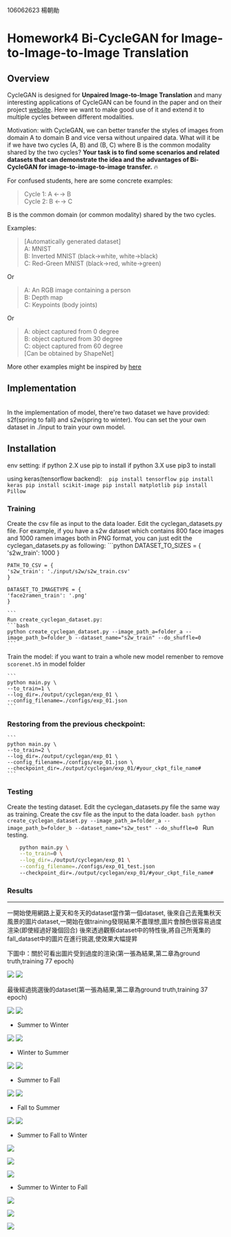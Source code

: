106062623 楊朝勛

# Homework4 Bi-CycleGAN for Image-to-Image-to-Image Translation

Overview
---
CycleGAN is designed for **Unpaired Image-to-Image Translation** and many interesting applications of CycleGAN can be found in the paper and on their project [website](https://junyanz.github.io/CycleGAN/). Here we want to make good use of it and extend it to multiple cycles between different modalities.

Motivation: with CycleGAN, we can better transfer the styles of images from domain A to domain B and vice versa without unpaired data. What will it be if we have two cycles (A, B) and (B, C) where B is the common modality shared by the two cycles? **Your task is to find some scenarios and related datasets that can demonstrate the idea and the advantages of Bi-CycleGAN for image-to-image-to-image transfer.** :fire:

For confused students, here are some concrete examples:

>Cycle 1: A ←→ B   
>Cycle 2: B ←→ C

B is the common domain (or common modality) shared by the two cycles.

Examples:   
>[Automatically generated dataset]   
>A: MNIST   
>B: Inverted MNIST (black->white, white->black)   
>C: Red-Green MNIST (black->red, white->green)   

Or

>A: An RGB image containing a person   
>B: Depth map   
>C: Keypoints (body joints)   

Or

>A: object captured from 0 degree    
>B: object captured from 30 degree   
>C: object captured from 60 degree   
>[Can be obtained by ShapeNet]

More other examples might be inspired by [here](https://github.com/mingyuliutw/UNIT)

Implementation
---
<br/>
    In the implementation of model, there're two dataset we have provided: s2f(spring to fall) and s2w(spring to winter). You can set the your own dataset in ./input to train your own model.
    
    
Installation
---
env setting:
if python 2.X use pip to install
if python 3.X use pip3 to install

using keras(tensorflow backend):
 ```
            pip install tensorflow
            pip install keras
            pip install scikit-image
            pip install matplotlib
            pip install Pillow
 ```


### Training            
Create the csv file as input to the data loader. 
	Edit the cyclegan_datasets.py file. For example, if you have a s2w dataset which contains 800 face images and 1000 ramen images both in PNG format, you can just edit the cyclegan_datasets.py as following:
	```python
	DATASET_TO_SIZES = {
    's2w_train': 1000
	}

	PATH_TO_CSV = {
    's2w_train': './input/s2w/s2w_train.csv'
	}

	DATASET_TO_IMAGETYPE = {
    'face2ramen_train': '.png'
	}

	``` 
	Run create_cyclegan_dataset.py:
	```bash
	python create_cyclegan_dataset.py --image_path_a=folder_a --image_path_b=folder_b --dataset_name="s2w_train" --do_shuffle=0
	```
Train the  model:
    if you want to train a whole new model remenber to remove `scorenet.h5` in model folder
    
    ```
    python main.py \
    --to_train=1 \
    --log_dir=./output/cyclegan/exp_01 \
    --config_filename=./configs/exp_01.json
    ```

### Restoring from the previous checkpoint:

    ```
    python main.py \
    --to_train=2 \
    --log_dir=./output/cyclegan/exp_01 \
    --config_filename=./configs/exp_01.json \
    --checkpoint_dir=./output/cyclegan/exp_01/#your_ckpt_file_name#
    ```

### Testing
Create the testing dataset.
	Edit the cyclegan_datasets.py file the same way as training.
	Create the csv file as the input to the data loader. 
	```bash
	python create_cyclegan_dataset.py --image_path_a=folder_a --image_path_b=folder_b --dataset_name="s2w_test" --do_shuffle=0
	```
Run testing.
```bash
    python main.py \
    --to_train=0 \
    --log_dir=./output/cyclegan/exp_01 \
    --config_filename=./configs/exp_01_test.json
    --checkpoint_dir=./output/cyclegan/exp_01/#your_ckpt_file_name#
```


### Results
---
一開始使用網路上夏天和冬天的dataset當作第一個dataset,
後來自己去蒐集秋天風景的圖片dataset,一開始在做training發現結果不盡理想,圖片會顏色很容易過度渲染(即使經過好幾個回合)
後來透過觀察dataset中的特性後,將自己所蒐集的fall_dataset中的圖片在進行挑選,使效果大幅提昇

下圖中：關於可看出圖片受到過度的渲染(第一張為結果,第二章為ground truth,training 77 epoch)


![](https://github.com/sun52525252/homework4-Bi-Cycle-GAN/blob/master/result/s2f/fakeA_77_4.jpg)
![](https://github.com/sun52525252/homework4-Bi-Cycle-GAN/blob/master/result/s2f/inputA_77_4.jpg)


最後經過挑選後的dataset(第一張為結果,第二章為ground truth,training 37 epoch)

![](https://github.com/sun52525252/homework4-Bi-Cycle-GAN/blob/master/result/s2f/fakeA_37_10.jpg)
![](https://github.com/sun52525252/homework4-Bi-Cycle-GAN/blob/master/result/s2f/inputA_37_10.jpg)


* Summer to Winter

![](https://github.com/sun52525252/homework4-Bi-Cycle-GAN/blob/master/result/s2f/inputA_0_57.jpg)
![](https://github.com/sun52525252/homework4-Bi-Cycle-GAN/blob/master/result/s2f/fakeA_0_57.jpg)

* Winter to Summer

![](https://github.com/sun52525252/homework4-Bi-Cycle-GAN/blob/master/result/s2f/inputB_0_261.jpg)
![](https://github.com/sun52525252/homework4-Bi-Cycle-GAN/blob/master/result/s2f/fakeB_0_261.jpg)
  
* Summer to Fall

![](https://github.com/sun52525252/homework4-Bi-Cycle-GAN/blob/master/result/s2f/inputA_0_126.jpg)
![](https://github.com/sun52525252/homework4-Bi-Cycle-GAN/blob/master/result/s2f/fakeA_0_126.jpg)

* Fall to Summer

![](https://github.com/sun52525252/homework4-Bi-Cycle-GAN/blob/master/result/s2f/inputB_0_19.jpg) 
![](https://github.com/sun52525252/homework4-Bi-Cycle-GAN/blob/master/result/s2f/fakeB_0_19.jpg)
  
* Summer to Fall to Winter

![](https://github.com/sun52525252/homework4-Bi-Cycle-GAN/blob/master/result/s2f/inputA_0_3.jpg)

![](https://github.com/sun52525252/homework4-Bi-Cycle-GAN/blob/master/result/s2f/fakeA_0_3.jpg)

![](https://github.com/sun52525252/homework4-Bi-Cycle-GAN/blob/master/result/s2w/fakeA_0_3.jpg)

* Summer to Winter to Fall

![](https://github.com/sun52525252/homework4-Bi-Cycle-GAN/blob/master/result/s2f/inputA_0_50.jpg)

![](https://github.com/sun52525252/homework4-Bi-Cycle-GAN/blob/master/result/s2w/fakeA_0_50.jpg)

![](https://github.com/sun52525252/homework4-Bi-Cycle-GAN/blob/master/result/s2f/fakeA_0_50.jpg)
